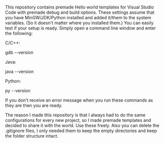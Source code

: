 This repository contains premade Hello world templates for Visual Studio Code with premade debug and build options.
These settings assume that you have MinGW/JDK/Python installed and added it/them to the system variables. (So it doesn't matter where you installed them.)
You can easily test if your setup is ready. Simply open a command line window and enter the following:

C/C++:

gdb --version

Java:

java --version

Python:

py --version

If you don't receive an error message when you run these commands as they are then you are ready.

The reason I made this repository is that I always had to do the same configurations for every new project, so I made premade templates and decided to share it with the world. Use these freely. Also you can delete the .gitignore files, I only needed them to keep the empty directories and keep the folder structure intact.
